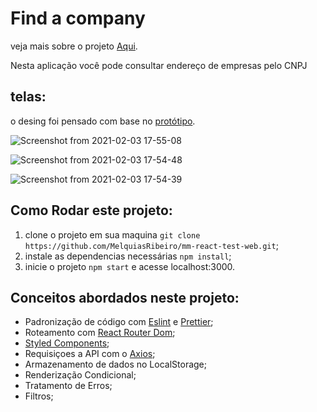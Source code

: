# Find a company
veja mais sobre o projeto [Aqui](http://find_a_company.surge.sh/).

Nesta aplicação você pode consultar endereço de empresas pelo CNPJ

## telas:
o desing foi pensado com base no [protótipo](https://projects.invisionapp.com/share/Q6T6JI44FTY#/screens/376025914).

![Screenshot from 2021-02-03 17-55-08](https://user-images.githubusercontent.com/54459438/106808491-37381480-6649-11eb-91c3-b83b869c99d1.png)

![Screenshot from 2021-02-03 17-54-48](https://user-images.githubusercontent.com/54459438/106808541-461ec700-6649-11eb-8f40-0f028fde2685.png)

![Screenshot from 2021-02-03 17-54-39](https://user-images.githubusercontent.com/54459438/106808563-4f0f9880-6649-11eb-9db8-1d18cf519fe4.png)


## Como Rodar este projeto:
1. clone o projeto em sua maquina ```git clone https://github.com/MelquiasRibeiro/mm-react-test-web.git```;
2. instale as dependencias necessárias ```npm install```;
3. inicie o projeto ```npm start``` e acesse localhost:3000.

## Conceitos abordados neste projeto:
+ Padronização de código com [Eslint](https://eslint.org/) e [Prettier](https://prettier.io/);
+ Roteamento com [React Router Dom](https://reacttraining.com/react-router/web/guides/quick-start);
+ [Styled Components](https://styled-components.com/);
+ Requisiçoes a API com o [Axios](https://www.npmjs.com/package/axios);
+ Armazenamento de dados no LocalStorage;
+ Renderização Condicional;
+ Tratamento de Erros;
+ Filtros;
